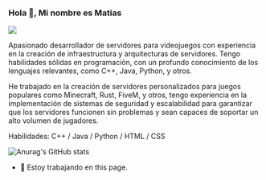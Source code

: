 ### Hola 👋, Mi nombre es Matias
![](https://cdn.discordapp.com/attachments/1016851947908771950/1134308617491845240/matias_palma.png)

Apasionado desarrollador de servidores para videojuegos con experiencia en la creación de infraestructura y arquitecturas de servidores. Tengo habilidades sólidas en programación, con un profundo conocimiento de los lenguajes relevantes, como C++, Java, Python, y otros.

He trabajado en la creación de servidores personalizados para juegos populares como Minecraft, Rust, FiveM, y otros, tengo experiencia en la implementación de sistemas de seguridad y escalabilidad para garantizar que los servidores funcionen sin problemas y sean capaces de soportar un alto volumen de jugadores.

Habilidades: C++ / Java / Python / HTML / CSS

![Anurag's GitHub stats](https://github-readme-stats.vercel.app/api?username=parkmatias&show_icons=true&theme=tokyonight)

- 🔭 Estoy trabajando en this page. 




